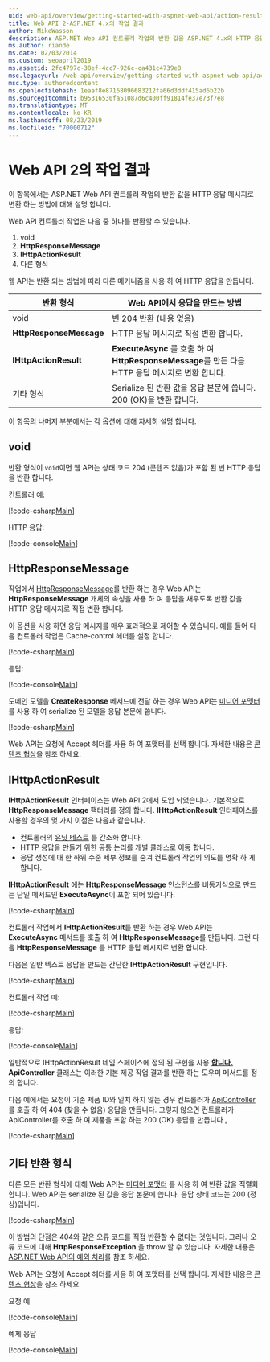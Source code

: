 ```yaml
---
uid: web-api/overview/getting-started-with-aspnet-web-api/action-results
title: Web API 2-ASP.NET 4.x의 작업 결과
author: MikeWasson
description: ASP.NET Web API 컨트롤러 작업의 반환 값을 ASP.NET 4.x의 HTTP 응답 메시지로 변환 하는 방법을 설명 합니다.
ms.author: riande
ms.date: 02/03/2014
ms.custom: seoapril2019
ms.assetid: 2fc4797c-38ef-4cc7-926c-ca431c4739e8
msc.legacyurl: /web-api/overview/getting-started-with-aspnet-web-api/action-results
msc.type: authoredcontent
ms.openlocfilehash: 1eaaf8e87168096683212fa66d3ddf415ad6b22b
ms.sourcegitcommit: b95316530fa51087d6c400ff91814fe37e73f7e8
ms.translationtype: MT
ms.contentlocale: ko-KR
ms.lasthandoff: 08/23/2019
ms.locfileid: "70000712"
---
```

# <a name="action-results-in-web-api-2"></a>Web API 2의 작업 결과

이 항목에서는 ASP.NET Web API 컨트롤러 작업의 반환 값을 HTTP 응답 메시지로 변환 하는 방법에 대해 설명 합니다.

Web API 컨트롤러 작업은 다음 중 하나를 반환할 수 있습니다.

1. void
2. **HttpResponseMessage**
3. **IHttpActionResult**
4. 다른 형식

웹 API는 반환 되는 방법에 따라 다른 메커니즘을 사용 하 여 HTTP 응답을 만듭니다.

| 반환 형식 | Web API에서 응답을 만드는 방법 |
| --- | --- |
| void | 빈 204 반환 (내용 없음) |
| **HttpResponseMessage** | HTTP 응답 메시지로 직접 변환 합니다. |
| **IHttpActionResult** | **ExecuteAsync** 를 호출 하 여 **HttpResponseMessage**를 만든 다음 HTTP 응답 메시지로 변환 합니다. |
| 기타 형식 | Serialize 된 반환 값을 응답 본문에 씁니다. 200 (OK)을 반환 합니다. |

이 항목의 나머지 부분에서는 각 옵션에 대해 자세히 설명 합니다.

## <a name="void"></a>void

반환 형식이 `void`이면 웹 API는 상태 코드 204 (콘텐츠 없음)가 포함 된 빈 HTTP 응답을 반환 합니다.

컨트롤러 예:

[!code-csharp[Main](action-results/samples/sample1.cs)]

HTTP 응답:

[!code-console[Main](action-results/samples/sample2.cmd)]

## <a name="httpresponsemessage"></a>HttpResponseMessage

작업에서 [HttpResponseMessage](https://msdn.microsoft.com/library/system.net.http.httpresponsemessage.aspx)를 반환 하는 경우 Web API는 **HttpResponseMessage** 개체의 속성을 사용 하 여 응답을 채우도록 반환 값을 HTTP 응답 메시지로 직접 변환 합니다.

이 옵션을 사용 하면 응답 메시지를 매우 효과적으로 제어할 수 있습니다. 예를 들어 다음 컨트롤러 작업은 Cache-control 헤더를 설정 합니다.

[!code-csharp[Main](action-results/samples/sample3.cs)]

응답:

[!code-console[Main](action-results/samples/sample4.cmd?highlight=2)]

도메인 모델을 **CreateResponse** 메서드에 전달 하는 경우 Web API는 [미디어 포맷터](../formats-and-model-binding/media-formatters.md) 를 사용 하 여 serialize 된 모델을 응답 본문에 씁니다.

[!code-csharp[Main](action-results/samples/sample5.cs)]

Web API는 요청에 Accept 헤더를 사용 하 여 포맷터를 선택 합니다. 자세한 내용은 [콘텐츠 협상](../formats-and-model-binding/content-negotiation.md)을 참조 하세요.

## <a name="ihttpactionresult"></a>IHttpActionResult

**IHttpActionResult** 인터페이스는 Web API 2에서 도입 되었습니다. 기본적으로 **HttpResponseMessage** 팩터리를 정의 합니다. **IHttpActionResult** 인터페이스를 사용할 경우의 몇 가지 이점은 다음과 같습니다.

- 컨트롤러의 [유닛 테스트](../testing-and-debugging/unit-testing-controllers-in-web-api.md) 를 간소화 합니다.
- HTTP 응답을 만들기 위한 공통 논리를 개별 클래스로 이동 합니다.
- 응답 생성에 대 한 하위 수준 세부 정보를 숨겨 컨트롤러 작업의 의도를 명확 하 게 합니다.

**IHttpActionResult** 에는 **HttpResponseMessage** 인스턴스를 비동기식으로 만드는 단일 메서드인 **ExecuteAsync**이 포함 되어 있습니다.

[!code-csharp[Main](action-results/samples/sample6.cs)]

컨트롤러 작업에서 **IHttpActionResult**를 반환 하는 경우 Web API는 **ExecuteAsync** 메서드를 호출 하 여 **HttpResponseMessage**를 만듭니다. 그런 다음 **HttpResponseMessage** 를 HTTP 응답 메시지로 변환 합니다.

다음은 일반 텍스트 응답을 만드는 간단한 **IHttpActionResult** 구현입니다.

[!code-csharp[Main](action-results/samples/sample7.cs)]

컨트롤러 작업 예:

[!code-csharp[Main](action-results/samples/sample8.cs)]

응답:

[!code-console[Main](action-results/samples/sample9.cmd)]

일반적으로 IHttpActionResult 네임 스페이스에 정의 된 구현을 사용 **[합니다.](https://msdn.microsoft.com/library/system.web.http.results.aspx)** **ApiController** 클래스는 이러한 기본 제공 작업 결과를 반환 하는 도우미 메서드를 정의 합니다.

다음 예에서는 요청이 기존 제품 ID와 일치 하지 않는 경우 컨트롤러가 [ApiController](https://msdn.microsoft.com/library/system.web.http.apicontroller.notfound.aspx) 를 호출 하 여 404 (찾을 수 없음) 응답을 만듭니다. 그렇지 않으면 컨트롤러가 ApiController를 호출 하 여 제품을 포함 하는 200 (OK) 응답을 만듭니다 [.](https://msdn.microsoft.com/library/dn314591.aspx)

[!code-csharp[Main](action-results/samples/sample10.cs)]

## <a name="other-return-types"></a>기타 반환 형식

다른 모든 반환 형식에 대해 Web API는 [미디어 포맷터](../formats-and-model-binding/media-formatters.md) 를 사용 하 여 반환 값을 직렬화 합니다. Web API는 serialize 된 값을 응답 본문에 씁니다. 응답 상태 코드는 200 (정상)입니다.

[!code-csharp[Main](action-results/samples/sample11.cs)]

이 방법의 단점은 404와 같은 오류 코드를 직접 반환할 수 없다는 것입니다. 그러나 오류 코드에 대해 **HttpResponseException** 을 throw 할 수 있습니다. 자세한 내용은 [ASP.NET Web API의 예외 처리](../error-handling/exception-handling.md)를 참조 하세요.

Web API는 요청에 Accept 헤더를 사용 하 여 포맷터를 선택 합니다. 자세한 내용은 [콘텐츠 협상](../formats-and-model-binding/content-negotiation.md)을 참조 하세요.

요청 예

[!code-console[Main](action-results/samples/sample12.cmd)]

예제 응답

[!code-console[Main](action-results/samples/sample13.cmd)]
